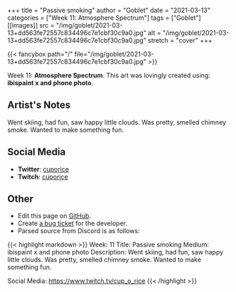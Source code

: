 +++
title =       "Passive smoking"
author =      "Goblet"
date =        "2021-03-13"
categories =  ["Week 11: Atmosphere Spectrum"]
tags =        ["Goblet"]
[[images]]
                      src = "/img/goblet/2021-03-13+dd563fe72557c834496c7e1cbf30c9a0.jpg"
                      alt = "/img/goblet/2021-03-13+dd563fe72557c834496c7e1cbf30c9a0.jpg"
                      stretch = "cover"
+++


{{< fancybox path="/" file="/img/goblet/2021-03-13+dd563fe72557c834496c7e1cbf30c9a0.jpg" >}}


Week 11: **Atmosphere Spectrum**. This art was lovingly created using: **ibispaint x and phone photo**.

## Artist's Notes

Went skiing, had fun, saw happy little clouds. Was pretty, smelled chimney smoke. Wanted to make something fun.

## Social Media

- **Twitter**: [cuporice]()
- **Twitch**: [cuporice]()


## Other

- Edit this page on [GitHub](https://github.com/teaminkling/web-refresh/edit/main/blog/content/blog/goblet-week-11-03ba.md).
- Create [a bug ticket](https://github.com/teaminkling/web-refresh/issues/new?assignees=&labels=bug&template=problem-report.md&title=) for the developer.
- Parsed source from Discord is as follows:

{{< highlight markdown >}}
Week: 11
Title: Passive smoking 
Medium: ibispaint x and phone photo
Description: 
Went skiing, had fun, saw happy little clouds. Was pretty, smelled chimney smoke. Wanted to make something fun. 

Social Media: 
https://www.twitch.tv/cup_o_rice
{{< /highlight >}}